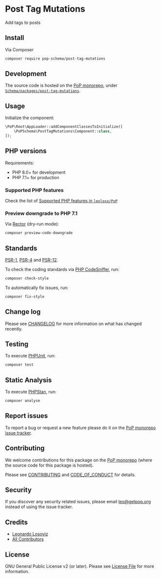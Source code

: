 # Post Tag Mutations

<!--
[![Build Status][ico-travis]][link-travis]
[![Quality Score][ico-code-quality]][link-code-quality]
[![Software License][ico-license]](LICENSE.md)
[![Latest Version on Packagist][ico-version]][link-packagist]
[![Coverage Status][ico-scrutinizer]][link-scrutinizer]
[![Total Downloads][ico-downloads]][link-downloads]
-->

Add tags to posts

## Install

Via Composer

``` bash
composer require pop-schema/post-tag-mutations
```

## Development

The source code is hosted on the [PoP monorepo](https://github.com/leoloso/PoP), under [`Schema/packages/post-tag-mutations`](https://github.com/leoloso/PoP/tree/master/layers/Schema/packages/post-tag-mutations).

## Usage

Initialize the component:

``` php
\PoP\Root\AppLoader::addComponentClassesToInitialize([
    \PoPSchema\PostTagMutations\Component::class,
]);
```

## PHP versions

Requirements:

- PHP 8.0+ for development
- PHP 7.1+ for production

### Supported PHP features

Check the list of [Supported PHP features in `leoloso/PoP`](https://github.com/leoloso/PoP/blob/master/docs/supported-php-features.md)

### Preview downgrade to PHP 7.1

Via [Rector](https://github.com/rectorphp/rector) (dry-run mode):

```bash
composer preview-code-downgrade
```

## Standards

[PSR-1](https://www.php-fig.org/psr/psr-1), [PSR-4](https://www.php-fig.org/psr/psr-4) and [PSR-12](https://www.php-fig.org/psr/psr-12).

To check the coding standards via [PHP CodeSniffer](https://github.com/squizlabs/PHP_CodeSniffer), run:

``` bash
composer check-style
```

To automatically fix issues, run:

``` bash
composer fix-style
```

## Change log

Please see [CHANGELOG](CHANGELOG.md) for more information on what has changed recently.

## Testing

To execute [PHPUnit](https://phpunit.de/), run:

``` bash
composer test
```

## Static Analysis

To execute [PHPStan](https://github.com/phpstan/phpstan), run:

``` bash
composer analyse
```

## Report issues

To report a bug or request a new feature please do it on the [PoP monorepo issue tracker](https://github.com/leoloso/PoP/issues).

## Contributing

We welcome contributions for this package on the [PoP monorepo](https://github.com/leoloso/PoP) (where the source code for this package is hosted).

Please see [CONTRIBUTING](CONTRIBUTING.md) and [CODE_OF_CONDUCT](CODE_OF_CONDUCT.md) for details.

## Security

If you discover any security related issues, please email leo@getpop.org instead of using the issue tracker.

## Credits

- [Leonardo Losoviz][link-author]
- [All Contributors][link-contributors]

## License

GNU General Public License v2 (or later). Please see [License File](LICENSE.md) for more information.

[ico-version]: https://img.shields.io/packagist/v/pop-schema/post-tag-mutations.svg?style=flat-square
[ico-license]: https://img.shields.io/badge/license-GPLv2-brightgreen.svg?style=flat-square
[ico-travis]: https://img.shields.io/travis/pop-schema/post-tag-mutations/master.svg?style=flat-square
[ico-scrutinizer]: https://img.shields.io/scrutinizer/coverage/g/pop-schema/post-tag-mutations.svg?style=flat-square
[ico-code-quality]: https://img.shields.io/scrutinizer/g/pop-schema/post-tag-mutations.svg?style=flat-square
[ico-downloads]: https://img.shields.io/packagist/dt/pop-schema/post-tag-mutations.svg?style=flat-square

[link-packagist]: https://packagist.org/packages/pop-schema/post-tag-mutations
[link-travis]: https://travis-ci.org/pop-schema/post-tag-mutations
[link-scrutinizer]: https://scrutinizer-ci.com/g/pop-schema/post-tag-mutations/code-structure
[link-code-quality]: https://scrutinizer-ci.com/g/pop-schema/post-tag-mutations
[link-downloads]: https://packagist.org/packages/pop-schema/post-tag-mutations
[link-author]: https://github.com/leoloso
[link-contributors]: ../../../../../../contributors
